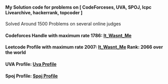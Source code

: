 #### My Solution code for problems on [ CodeForceses, UVA, SPOJ, Icpc Livearchive, hackerrank, topcoder ]
Solved Around 1500 Problems on several online judges
<h4>Codeforces Handle with maximum rate 1786:  <a href="https://codeforces.com/profile/It_Wasnt_Me">It_Wasnt_Me</a></h4>
<h4>Leetcode Profile with maximum rate 2007:  <a href="https://leetcode.com/it_wasnt_me">It_Wasnt_Me</a> Rank: 2066 over the world</h4>
<h4>UVA Profile:  <a href="https://uhunt.onlinejudge.org/id/977632">Uva Profile</a></h4>
<h4>Spoj Profile: <a href="https://www.spoj.com/users/oaik/">Spoj Profile</a></h4>
